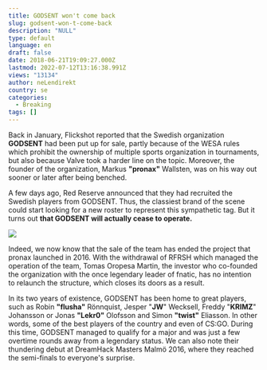```yaml
---
title: GODSENT won't come back
slug: godsent-won-t-come-back
description: "NULL"
type: default
language: en
draft: false
date: 2018-06-21T19:09:27.000Z
lastmod: 2022-07-12T13:16:38.991Z
views: "13134"
author: neLendirekt
country: se
categories:
  - Breaking
tags: []
---
```

Back in January, Flickshot reported that the Swedish organization **GODSENT** had been put up for sale, partly because of the WESA rules which prohibit the ownership of multiple sports organization in tournaments, but also because Valve took a harder line on the topic. Moreover, the founder of the organization, Markus **"pronax"** Wallsten, was on his way out sooner or later after being benched.

A few days ago, Red Reserve announced that they had recruited the Swedish players from GODSENT. Thus, the classiest brand of the scene could start looking for a new roster to represent this sympathetic tag. But it turns out **that GODSENT will actually cease to operate.**

![](/images/articles/5a5768ec71553/images/teElaORl7blqecEJlvvopCpSArv03opDjdjLUlfF.jpeg)

Indeed, we now know that the sale of the team has ended the project that pronax launched in 2016\. With the withdrawal of RFRSH which managed the operation of the team, Tomas Oropesa Martin, the investor who co-founded the organization with the once legendary leader of fnatic, has no intention to relaunch the structure, which closes its doors as a result.

In its two years of existence, GODSENT has been home to great players, such as Robin **"flusha"** Rönnquist, Jesper "**JW**" Wecksell, Freddy "**KRIMZ**" Johansson or Jonas **"Lekr0"** Olofsson and Simon **"twist"** Eliasson. In other words, some of the best players of the country and even of CS:GO. During this time, GODSENT managed to qualify for a major and was just a few overtime rounds away from a legendary status. We can also note their thundering debut at DreamHack Masters Malmö 2016, where they reached the semi-finals to everyone's surprise.
